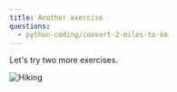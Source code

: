 ```yaml
---
title: Another exercise
questions:
  - python-coding/convert-2-miles-to-km
---
```


Let's try two more exercises.

![Hiking](https://accy570-fa2020-course-site-assets.s3-us-west-2.amazonaws.com/images/hiking-illustration-01%402x.png)

